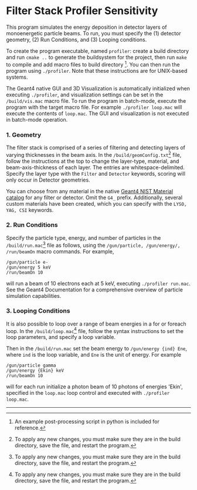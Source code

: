 # Filter Stack Profiler Sensitivity

This program simulates the energy deposition in detector layers of monoenergetic particle beams. To run, you must specify the (1) detector geometry, (2) Run Conditions, and (3) Looping conditions.

To create the program executable, named ```profiler```: create a build directory and run ```cmake ..``` to generate the buildsystem for the project, then run ```make``` to compile and add macro files to build directory [^1]. You can then run the program using ```./profiler```. Note that these instructions are for UNIX-based systems. 

The Geant4 native GUI and 3D Visualization is automatically initialized when executing ```./profiler```, and visualization settings can be set in the ```/build/vis.mac``` macro file. To run the program in batch-mode, execute the program with the target macro file. For example ```./profiler loop.mac``` will execute the contents of ```loop.mac```. The GUI and visualization is not executed in batch-mode operation.

### 1. Geometry

The filter stack is comprised of a series of filtering and detecting layers of varying thicknesses in the beam axis. In the ```/build/geomConfig.txt```[^2] file, follow the instructions at the top to change the layer-type, material, and beam-axis-thickness of each layer. The entries are whitespace-delimited.  Specify the layer type with the ```Filter``` and ```Detector``` keywords, scoring will only occur in Detector geometries. 

You can choose from any material in the native [Geant4 NIST Material catalog](https://geant4-userdoc.web.cern.ch/UsersGuides/ForApplicationDeveloper/html/Appendix/materialNames.html) for any filter or detector. Omit the ```G4_``` prefix. Additionally, several custom materials have been created, which you can specify with the ```LYSO, YAG, CSI``` keywords. 

### 2. Run Conditions

Specify the particle type, energy, and number of particles in the ```/build/run.mac```[^2] file as follows, using the ```/gun/particle, /gun/energy/, /run/beamOn``` macro commands. For example, 
```
/gun/particle e-
/gun/energy 5 keV
/run/beamOn 10
```

will run a beam of 10 electrons each at 5 keV, executing ```./profiler run.mac```. See the Geant4 Documentation for a comprehensive overview of particle simulation capabilities. 

### 3. Looping Conditions

It is also possible to loop over a range of beam energies in a for or foreach loop. In the ```/build/loop.mac```[^2] file, follow the syntax instructions to set the loop parameters, and specify a loop variable. 

Then in the ```/build/run.mac``` set the beam energy to ```/gun/energy {ind} Ene```, where ```ind``` is the loop variable, and ```Ene``` is the unit of energy. For example

```
/gun/particle gamma
/gun/energy {Ekin} keV
/run/beamOn 10
```
will for each run initialize a photon beam of 10 photons of energies 'Ekin', specified in the ```loop.mac``` loop control and executed with ```./profiler loop.mac```.

[^1]: An example post-processing script in python is included for reference. 
[^2]: To apply any new changes, you must make sure they are in the build directory, save the file, and restart the program. 

---

